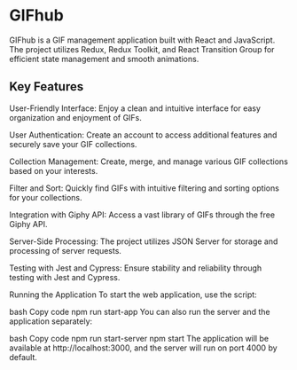 <h1>GIFhub</h1>

GIFhub is a GIF management application built with React and JavaScript. The project utilizes Redux, Redux Toolkit, and React Transition Group for efficient state management and smooth animations.

## Key Features

User-Friendly Interface: Enjoy a clean and intuitive interface for easy organization and enjoyment of GIFs.

User Authentication: Create an account to access additional features and securely save your GIF collections.

Collection Management: Create, merge, and manage various GIF collections based on your interests.

Filter and Sort: Quickly find GIFs with intuitive filtering and sorting options for your collections.

Integration with Giphy API: Access a vast library of GIFs through the free Giphy API.

Server-Side Processing: The project utilizes JSON Server for storage and processing of server requests.

Testing with Jest and Cypress: Ensure stability and reliability through testing with Jest and Cypress.

Running the Application
To start the web application, use the script:

bash
Copy code
npm run start-app
You can also run the server and the application separately:

bash
Copy code
npm run start-server
npm start
The application will be available at http://localhost:3000, and the server will run on port 4000 by default.
